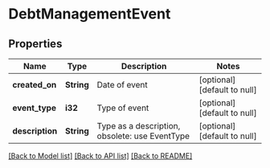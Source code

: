 # DebtManagementEvent

## Properties
Name | Type | Description | Notes
------------ | ------------- | ------------- | -------------
**created_on** | **String** | Date of event | [optional] [default to null]
**event_type** | **i32** | Type of event | [optional] [default to null]
**description** | **String** | Type as a description, obsolete: use EventType | [optional] [default to null]

[[Back to Model list]](../README.md#documentation-for-models) [[Back to API list]](../README.md#documentation-for-api-endpoints) [[Back to README]](../README.md)


